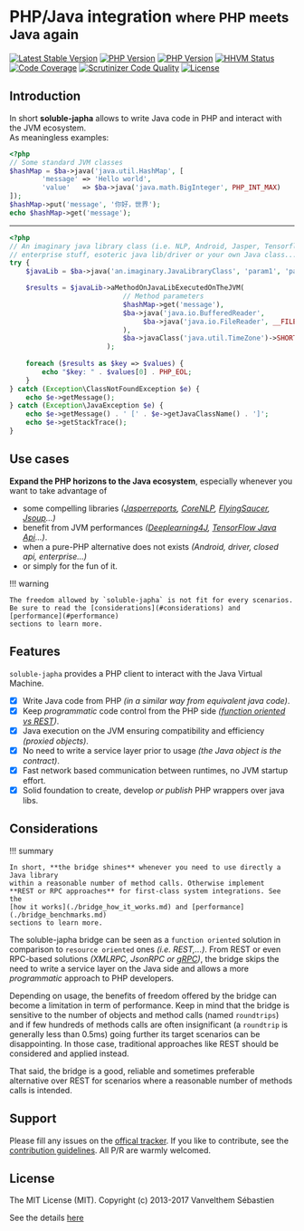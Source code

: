 # PHP/Java integration <small>where PHP meets Java again</small>

[![Latest Stable Version](https://poser.pugx.org/soluble/japha/v/stable.svg)](https://packagist.org/packages/soluble/japha)
[![PHP Version](http://img.shields.io/badge/php-5.5+-ff69b4.svg)](https://packagist.org/packages/soluble/japha)
[![PHP Version](http://img.shields.io/badge/php-7.0+-ff69b4.svg)](https://packagist.org/packages/soluble/japha)
[![HHVM Status](https://php-eye.com/badge/soluble/japha/hhvm.svg)](https://php-eye.com/package/soluble/japha)
[![Code Coverage](https://scrutinizer-ci.com/g/belgattitude/soluble-japha/badges/coverage.png?b=master)](https://scrutinizer-ci.com/g/belgattitude/soluble-japha/?branch=master)
[![Scrutinizer Code Quality](https://scrutinizer-ci.com/g/belgattitude/soluble-japha/badges/quality-score.png?b=master)](https://scrutinizer-ci.com/g/belgattitude/soluble-japha/?branch=master)
[![License](https://poser.pugx.org/soluble/japha/license.png)](https://packagist.org/packages/soluble/japha)

## Introduction

In short **soluble-japha** allows to write Java code in PHP and interact with the JVM ecosystem.  
As meaningless examples:

```php
<?php
// Some standard JVM classes
$hashMap = $ba->java('java.util.HashMap', [         
        'message' => 'Hello world',                 
        'value'   => $ba->java('java.math.BigInteger', PHP_INT_MAX)
]);
$hashMap->put('message', '你好，世界');
echo $hashMap->get('message');
```

-------

```php
<?php
// An imaginary java library class (i.e. NLP, Android, Jasper, Tensorflow,
// enterprise stuff, esoteric java lib/driver or your own Java class...)
try {    
    $javaLib = $ba->java('an.imaginary.JavaLibraryClass', 'param1', 'param2');

    $results = $javaLib->aMethodOnJavaLibExecutedOnTheJVM(
                            // Method parameters                             
                            $hashMap->get('message'),
                            $ba->java('java.io.BufferedReader',
                                 $ba->java('java.io.FileReader', __FILE__)
                            ),
                            $ba->javaClass('java.util.TimeZone')->SHORT
                        );
    
    foreach ($results as $key => $values) {    
        echo "$key: " . $values[0] . PHP_EOL;            
    }    
} catch (Exception\ClassNotFoundException $e) { 
    echo $e->getMessage(); 
} catch (Exception\JavaException $e) { 
    echo $e->getMessage() . ' [' . $e->getJavaClassName() . ']';
    echo $e->getStackTrace(); 
}

```
                                             
## Use cases 

**Expand the PHP horizons to the Java ecosystem**, especially whenever you want 
to take advantage of

- some compelling libraries *([Jasperreports](http://community.jaspersoft.com/project/jasperreports-library), [CoreNLP](http://stanfordnlp.github.io/CoreNLP/), [FlyingSaucer](https://github.com/flyingsaucerproject/flyingsaucer/releases), [Jsoup](https://jsoup.org/)...)*
- benefit from JVM performances *([Deeplearning4J](https://deeplearning4j.org/), [TensorFlow Java Api](https://github.com/tensorflow/tensorflow/tree/master/tensorflow/java)...)*.
- when a pure-PHP alternative does not exists *(Android, driver, closed api, enterprise...)* 
- or simply for the fun of it.  

!!! warning

    The freedom allowed by `soluble-japha` is not fit for every scenarios. 
    Be sure to read the [considerations](#considerations) and [performance](#performance) 
    sections to learn more. 

## Features

`soluble-japha` provides a PHP client to interact with the Java Virtual Machine.       

- [x] Write Java code from PHP *(in a similar way from equivalent java code)*.  
- [x] Keep *programmatic* code control from the PHP side *([function oriented vs REST](#considerations))*.
- [x] Java execution on the JVM ensuring compatibility and efficiency *(proxied objects)*.
- [x] No need to write a service layer prior to usage *(the Java object is the contract)*.
- [x] Fast network based communication between runtimes, no JVM startup effort.
- [x] Solid foundation to create, develop *or publish* PHP wrappers over java libs.
                              
## Considerations

!!! summary 

    In short, **the bridge shines** whenever you need to use directly a Java library
    within a reasonable number of method calls. Otherwise implement 
    **REST or RPC approaches** for first-class system integrations. See the
    [how it works](./bridge_how_it_works.md) and [performance](./bridge_benchmarks.md) 
    sections to learn more.

The soluble-japha bridge can be seen as a `function oriented` solution in 
comparison to `resource oriented` ones *(i.e. REST,...)*. From REST or even 
RPC-based solutions *(XMLRPC, JsonRPC or [gRPC](https://github.com/grpc/grpc))*, 
the bridge skips the need to write a service layer on 
the Java side and allows a more *programmatic* approach to PHP developers.

Depending on usage, the benefits of freedom offered by the bridge
can become a limitation in term of performance. Keep in mind that 
the bridge is sensitive to the number of objects and method calls
(named `roundtrips`) and if few hundreds of methods calls are 
often insignificant (a `roundtrip` is generally less than 0.5ms) going further
its target scenarios can be disappointing. In those case, 
traditional approaches like REST should be considered and applied instead.     
  
That said, the bridge is a good, reliable and sometimes preferable alternative 
over REST for scenarios where a reasonable number of methods calls is intended. 
  

## Support

Please fill any issues on the [offical tracker](https://github.com/belgattitude/soluble-japha/issues). 
If you like to contribute, see the [contribution guidelines](https://github.com/belgattitude/soluble-japha/blob/master/CONTRIBUTING.md). 
All P/R are warmly welcomed. 


## License 

The MIT License (MIT). Copyright (c) 2013-2017 Vanvelthem Sébastien
 
See the details [here](https://github.com/belgattitude/soluble-japha/blob/master/LICENSE.txt) 

